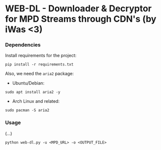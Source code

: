 # WEB-DL - Downloader & Decryptor for MPD Streams through CDN's (by iWas <3)

### Dependencies
Install requirements for the project:

```console
pip install -r requirements.txt
```
Also, we need the `aria2` package:
- Ubuntu/Debian:
```console
sudo apt install aria2 -y
```
- Arch Linux and related:
```console
sudo pacman -S aria2
```

### Usage
(...)

```console
python web-dl.py -u <MPD_URL> -o <OUTPUT_FILE>
```
